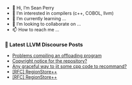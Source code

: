 - 👋 Hi, I’m Sean Perry
- 👀 I’m interested in compilers (c++, COBOL, llvm)
- 🌱 I’m currently learning ...
- 💞️ I’m looking to collaborate on ...
- 📫 How to reach me ...

<!---
s66perry/s66perry is a ✨ special ✨ repository because its `README.md` (this file) appears on your GitHub profile.
You can click the Preview link to take a look at your changes.
--->
### 📕 Latest LLVM Discourse Posts

<!-- DISCOURSE-LLVM:START -->
- [Problems compiling an offloading program](https://discourse.llvm.org/t/problems-compiling-an-offloading-program/71155#post_3)
- [Copyright notice for the repository?](https://discourse.llvm.org/t/copyright-notice-for-the-repository/70597#post_5)
- [Any graceful way to jit some cpp code to recommand?](https://discourse.llvm.org/t/any-graceful-way-to-jit-some-cpp-code-to-recommand/71278#post_2)
- [[RFC] RegionStore++](https://discourse.llvm.org/t/rfc-regionstore/70954#post_16)
- [[RFC] RegionStore++](https://discourse.llvm.org/t/rfc-regionstore/70954#post_15)
<!-- DISCOURSE-LLVM:END -->

